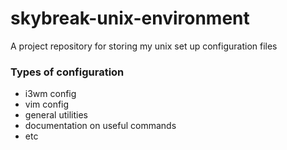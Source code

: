 # skybreak-unix-environment
A project repository for storing my unix set up configuration files

### Types of configuration
- i3wm config
- vim config
- general utilities
- documentation on useful commands
- etc
